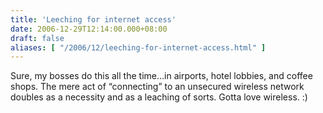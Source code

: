 ```yaml
---
title: 'Leeching for internet access'
date: 2006-12-29T12:14:00.000+08:00
draft: false
aliases: [ "/2006/12/leeching-for-internet-access.html" ]
---
```


Sure, my bosses do this all the time…in airports, hotel lobbies, and coffee shops. The mere act of “connecting” to an unsecured wireless network doubles as a necessity and as a leaching of sorts. Gotta love wireless. :)